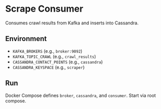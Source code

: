 # Scrape Consumer

Consumes crawl results from Kafka and inserts into Cassandra.

## Environment

- `KAFKA_BROKERS` (e.g., `broker:9092`)
- `KAFKA_TOPIC_CRAWL` (e.g., `crawl_results`)
- `CASSANDRA_CONTACT_POINTS` (e.g., `cassandra`)
- `CASSANDRA_KEYSPACE` (e.g., `scraper`)

## Run

Docker Compose defines `broker`, `cassandra`, and `consumer`. Start via root compose.